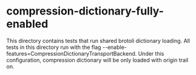 # compression-dictionary-fully-enabled

This directory contains tests that run shared brotoli dictionary loading.
All tests in this directory run with the flag --enable-features=CompressionDictionaryTransportBackend. Under this configuration, compression dictionary will be only loaded with origin trail on.
